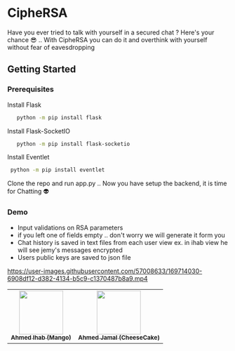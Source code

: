 # CipheRSA
Have you ever tried to talk with yourself in a secured chat ?
Here's your chance 😎 .. With CipheRSA you can do it and overthink with yourself without fear of eavesdropping

## Getting Started

### Prerequisites

Install Flask
```sh
   python -m pip install flask
   ```
Install Flask-SocketIO
```sh
   python -m pip install flask-socketio
   ```
Install Eventlet 
  ```sh
   python -m pip install eventlet
   ```
Clone the repo and run app.py  ..  Now you have setup the backend, it is time for Chatting 👽

### Demo 
- Input validations on RSA parameters
- if you left one of fields empty .. don't worry we will generate it form you
- Chat history is saved in text files from each user view ex. in ihab view he will see jemy's messages encrypted 
- Users public keys are saved to json file

https://user-images.githubusercontent.com/57008633/169714030-6908df12-d382-4134-b5c9-c1370487b8a9.mp4


<div align="center">
  
<table>
  <tr>
    <td align="center"><a href="https://github.com/ahmedihabb2"><img src="https://github.com/ahmedihabb2.png" width="100px;" alt=""/><br /><sub><b>Ahmed Ihab (Mango)</b></sub></a><br />
    </td>
     <td align="center"><a href="https://github.com/AhmadJamal01"><img src="https://github.com/AhmadJamal01.png" width="100px;" alt=""/><br /><sub><b>Ahmed Jamal (CheeseCake)</b></sub></a><br />
    </td>
  </tr>
  </table>
  
</div>


